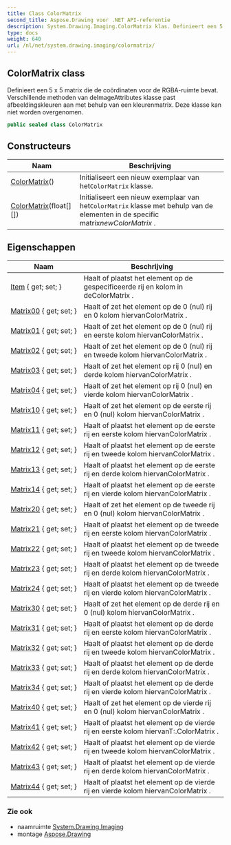 ```yaml
---
title: Class ColorMatrix
second_title: Aspose.Drawing voor .NET API-referentie
description: System.Drawing.Imaging.ColorMatrix klas. Definieert een 5 x 5 matrix die de coördinaten voor de RGBAruimte bevat. Verschillende methoden van deImageAttributes klasse past afbeeldingskleuren aan met behulp van een kleurenmatrix. Deze klasse kan niet worden overgenomen.
type: docs
weight: 640
url: /nl/net/system.drawing.imaging/colormatrix/
---
```

## ColorMatrix class

Definieert een 5 x 5 matrix die de coördinaten voor de RGBA-ruimte bevat. Verschillende methoden van deImageAttributes klasse past afbeeldingskleuren aan met behulp van een kleurenmatrix. Deze klasse kan niet worden overgenomen.

```csharp
public sealed class ColorMatrix
```

## Constructeurs

| Naam | Beschrijving |
| --- | --- |
| [ColorMatrix](colormatrix/#constructor)() | Initialiseert een nieuw exemplaar van het`ColorMatrix` klasse. |
| [ColorMatrix](colormatrix/#constructor_1)(float[][]) | Initialiseert een nieuw exemplaar van het`ColorMatrix` klasse met behulp van de elementen in de specific matrix*newColorMatrix* . |

## Eigenschappen

| Naam | Beschrijving |
| --- | --- |
| [Item](../../system.drawing.imaging/colormatrix/item/) { get; set; } | Haalt of plaatst het element op de gespecificeerde rij en kolom in deColorMatrix . |
| [Matrix00](../../system.drawing.imaging/colormatrix/matrix00/) { get; set; } | Haalt of zet het element op de 0 (nul) rij en 0 kolom hiervanColorMatrix . |
| [Matrix01](../../system.drawing.imaging/colormatrix/matrix01/) { get; set; } | Haalt of zet het element op de 0 (nul) rij en eerste kolom hiervanColorMatrix . |
| [Matrix02](../../system.drawing.imaging/colormatrix/matrix02/) { get; set; } | Haalt of zet het element op de 0 (nul) rij en tweede kolom hiervanColorMatrix . |
| [Matrix03](../../system.drawing.imaging/colormatrix/matrix03/) { get; set; } | Haalt of zet het element op rij 0 (nul) en derde kolom hiervanColorMatrix . |
| [Matrix04](../../system.drawing.imaging/colormatrix/matrix04/) { get; set; } | Haalt of zet het element op rij 0 (nul) en vierde kolom hiervanColorMatrix . |
| [Matrix10](../../system.drawing.imaging/colormatrix/matrix10/) { get; set; } | Haalt of zet het element op de eerste rij en 0 (nul) kolom hiervanColorMatrix . |
| [Matrix11](../../system.drawing.imaging/colormatrix/matrix11/) { get; set; } | Haalt of plaatst het element op de eerste rij en eerste kolom hiervanColorMatrix . |
| [Matrix12](../../system.drawing.imaging/colormatrix/matrix12/) { get; set; } | Haalt of plaatst het element op de eerste rij en tweede kolom hiervanColorMatrix . |
| [Matrix13](../../system.drawing.imaging/colormatrix/matrix13/) { get; set; } | Haalt of plaatst het element op de eerste rij en derde kolom hiervanColorMatrix . |
| [Matrix14](../../system.drawing.imaging/colormatrix/matrix14/) { get; set; } | Haalt of plaatst het element op de eerste rij en vierde kolom hiervanColorMatrix . |
| [Matrix20](../../system.drawing.imaging/colormatrix/matrix20/) { get; set; } | Haalt of zet het element op de tweede rij en 0 (nul) kolom hiervanColorMatrix . |
| [Matrix21](../../system.drawing.imaging/colormatrix/matrix21/) { get; set; } | Haalt of plaatst het element op de tweede rij en eerste kolom hiervanColorMatrix . |
| [Matrix22](../../system.drawing.imaging/colormatrix/matrix22/) { get; set; } | Haalt of plaatst het element op de tweede rij en tweede kolom hiervanColorMatrix . |
| [Matrix23](../../system.drawing.imaging/colormatrix/matrix23/) { get; set; } | Haalt of plaatst het element op de tweede rij en derde kolom hiervanColorMatrix . |
| [Matrix24](../../system.drawing.imaging/colormatrix/matrix24/) { get; set; } | Haalt of plaatst het element op de tweede rij en vierde kolom hiervanColorMatrix . |
| [Matrix30](../../system.drawing.imaging/colormatrix/matrix30/) { get; set; } | Haalt of zet het element op de derde rij en 0 (nul) kolom hiervanColorMatrix . |
| [Matrix31](../../system.drawing.imaging/colormatrix/matrix31/) { get; set; } | Haalt of plaatst het element op de derde rij en eerste kolom hiervanColorMatrix . |
| [Matrix32](../../system.drawing.imaging/colormatrix/matrix32/) { get; set; } | Haalt of plaatst het element op de derde rij en tweede kolom hiervanColorMatrix . |
| [Matrix33](../../system.drawing.imaging/colormatrix/matrix33/) { get; set; } | Haalt of plaatst het element op de derde rij en derde kolom hiervanColorMatrix . |
| [Matrix34](../../system.drawing.imaging/colormatrix/matrix34/) { get; set; } | Haalt of plaatst het element op de derde rij en vierde kolom hiervanColorMatrix . |
| [Matrix40](../../system.drawing.imaging/colormatrix/matrix40/) { get; set; } | Haalt of zet het element op de vierde rij en 0 (nul) kolom hiervanColorMatrix . |
| [Matrix41](../../system.drawing.imaging/colormatrix/matrix41/) { get; set; } | Haalt of plaatst het element op de vierde rij en eerste kolom hiervanT:.ColorMatrix . |
| [Matrix42](../../system.drawing.imaging/colormatrix/matrix42/) { get; set; } | Haalt of plaatst het element op de vierde rij en tweede kolom hiervanColorMatrix . |
| [Matrix43](../../system.drawing.imaging/colormatrix/matrix43/) { get; set; } | Haalt of plaatst het element op de vierde rij en derde kolom hiervanColorMatrix . |
| [Matrix44](../../system.drawing.imaging/colormatrix/matrix44/) { get; set; } | Haalt of plaatst het element op de vierde rij en vierde kolom hiervanColorMatrix . |

### Zie ook

* naamruimte [System.Drawing.Imaging](../../system.drawing.imaging/)
* montage [Aspose.Drawing](../../)


